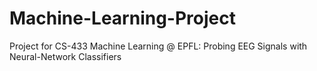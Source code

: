 # Machine-Learning-Project
Project for CS-433 Machine Learning @ EPFL: Probing EEG Signals with Neural-Network Classifiers
